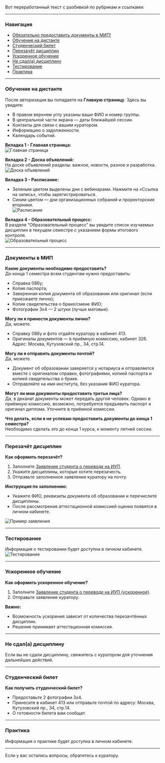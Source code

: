 Вот переработанный текст с разбивкой по рубрикам и ссылками:

---

### **Навигация**
- [Обязательно предоставить документы в МИП!](#документы-в-мип)
- [Обучение на дистанте](#обучение-на-дистанте)
- [Студенческий билет](#студенческий-билет)
- [Перезачёт дисциплин](#перезачёт-дисциплин)
- [Ускоренное обучение](#ускоренное-обучение)
- [Не сдал(а) дисциплину](#не-сдал-дисциплину)
- [Тестирование](#тестирование)
- [Практика](#практика)

---

### **Обучение на дистанте**
После авторизации вы попадаете на **Главную страницу**. Здесь вы увидите:
- В правом верхнем углу указаны ваши ФИО и номер группы.
- В центральной части экрана — даты ближайшей сессии.
- Контакты для связи с вашим куратором.
- Информацию о задолженности.
- Календарь событий.

**Вкладка 1 - Главная страница:**  
![Главная страница](https://lh7-rt.googleusercontent.com/docsz/AD_4nXexq1RmW9X0PMRTi1f6HMMOPt0AOhMteqIsuFP-r4xMmkF-eOCghAF_doGklxO8Dgg5Th6X0B4OvCssdkfrDaKFyX9mm7KiQubXKrB7TQj_4Vn5f8ABvOou-l__wO3fsWUzdbEoXw?key=PPnK8GxdP3ZupZqYoNlYeMmT)

**Вкладка 2 - Доска объявлений:**  
На доске объявлений разделы: важное, новости, разное и разработка.  
![Доска объявлений](https://lh7-rt.googleusercontent.com/docsz/AD_4nXdhanYhe7EbCTKriOBGvjXnm6kZYvZNku8_F8dlZNWfY3bfFDTPQg8Cf53ul6mvot1zYFv82Qa4KwkXq4CVFoBK0jEV3vew_n1B5T9ADv_RC-ukXJOTcUm9FGqVyptv0nykW4b8LA?key=PPnK8GxdP3ZupZqYoNlYeMmT)

**Вкладка 3 - Расписание:**  
- Зеленым цветом выделены дни с вебинарами. Нажмите на «Ссылка на запись», чтобы зарегистрироваться.  
- Синим цветом — дни организационных собраний и проректорские вторники.  
![Расписание](https://lh7-rt.googleusercontent.com/docsz/AD_4nXfbty1uyKR7WvJY6zjMxvMuI6W8bnUdX94EG-08gMLGW8OICxIhllwNuUK1hCHNFFVh94fZbD6bb5OzPA4Q4DE-DnWB4tLr8x6XN5KRUxbRUcZfOvRb3mvjShAbLE3UAfxwUh3DdQ?key=PPnK8GxdP3ZupZqYoNlYeMmT)

**Вкладка 4 - Образовательный процесс:**  
В разделе “Образовательный процесс” вы увидите список изучаемых дисциплин в текущем семестре с указанием формы итогового контроля.  
![Образовательный процесс](https://lh7-rt.googleusercontent.com/docsz/AD_4nXd5YqB3Ylay0gHsil0y0G4BudgtE932_YqeWLNvLlKBvK4jl-z-oD8NabMoshU6T1O57lrkI0rgFkqChJBs-yu3xgYoOS-7MNhV3uyYaRMFpUuuCshUEBoefIHvL4W6AfKH8WFcKw?key=PPnK8GxdP3ZupZqYoNlYeMmT)

---

### **Документы в МИП**
**Какие документы необходимо предоставить?**  
До конца 1 семестра всем студентам нужно предоставить:
- Справка 086у;
- Копия паспорта;
- Заверенная копия документа об образовании или оригинал (если приезжаете лично);
- Копия свидетельства о браке/смене ФИО;
- Фотографии 3х4 — 2 штуки (лучше матовые).

**Могу ли я принести документы лично?**  
Да, можете.  
- Справку 086у и фото отдайте куратору в кабинет 413.  
- Оригиналы документов — в приёмную комиссию, кабинет 326.  
Адрес: Москва, Кутузовский пр., 34, стр.14.

**Могу ли я отправить документы почтой?**  
Да, можете.  
- Документ об образовании заверяется у нотариуса и отправляется вместе с оригиналом справки, фотографиями, копией паспорта и копией свидетельства о браке.  
- Отправляйте на имя института, без указания ФИО куратора.

**Могут ли мои документы предоставить третьи лица?**  
Да, в деканат документы может передать другой человек. Однако в приёмную комиссию, возможно, потребуется предъявить паспорт и оригинал диплома. Уточните в приёмной комиссии.

**Что делать, если я не успеваю предоставить документы до конца 1 семестра?**  
Необходимо сделать это до конца 1 курса, к моменту летней сессии.

---

### **Перезачёт дисциплин**
**Как оформить перезачёт?**  
1. Заполните [Заявление студента о переводе на ИУП](https://docs.google.com/document/d/137JfvM1x6sGrf7XsiQQTwd9Tq-sD8ejb/edit).  
2. Укажите дисциплины, которые хотите перезачесть.  
3. Отправьте заполненное заявление куратору на почту.  

**Инструкция по заполнению:**  
- Укажите ФИО, реквизиты документа об образовании и перечислите дисциплины.  
- После рассмотрения аттестационной комиссией оценки появятся в личном кабинете.  

![Пример заявления](https://lh7-rt.googleusercontent.com/docsz/AD_4nXcrniHm8YS3ik0OYTKoxtZxwaw1uVIeP4DHAY42kgy7ufFa2zw0vDaXUxttLW1va-ooA6oPbGJ0fuq8IpkKzrilVKyNyygl-IH8vKVjjrisiyY2zuR6QsJovobfRkOlAdVG2E-ToA?key=PPnK8GxdP3ZupZqYoNlYeMmT)

---

### **Тестирование**
Информация о тестировании будет доступна в личном кабинете.  
![Тестирование](https://lh7-rt.googleusercontent.com/docsz/AD_4nXfp6RLIA5HsGIAXRc5O7Joqx7A3-XvlT_9Us6FYcX3of9A9gf9fMeO3Ht1888QdwEz0Z6BhEHnDPxZkOlTlEhyIO3fUTiXj45Ad6qXbvsc_lv9ynIUe972oFhZo5IJZruY-dgqdoQ?key=PPnK8GxdP3ZupZqYoNlYeMmT)

---

### **Ускоренное обучение**
**Как оформить ускоренное обучение?**  
1. Заполните [Заявление студента о переводе на ИУП (ускоренное)](https://docs.google.com/document/d/1_a59kkHdCXSy30dBrv1qfyofF1GUty4Q/edit).  
2. Отправьте заявление куратору.  

**Важно:**  
- Возможность ускорения зависит от количества перезачтённых дисциплин.  
- Решение принимает аттестационная комиссия.  

---

### **Не сдал(а) дисциплину**
Если вы не сдали дисциплину, свяжитесь с куратором для уточнения дальнейших действий.

---

### **Студенческий билет**
**Как получить студенческий билет?**  
- Предоставьте 2 фотографии 3х4.  
- Принесите в кабинет 413 или отправьте почтой по адресу: Москва, Кутузовский пр., 34, стр.14.  
- О готовности билета вам сообщат.  

---

### **Практика**
Информация о практике будет доступна в личном кабинете.  

---

Если у вас остались вопросы, обратитесь к куратору.
